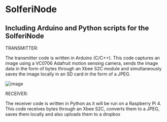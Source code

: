 # SolferiNode
Including Arduino and Python scripts for the SolferiNode
--------------------------------------------------------
TRANSMITTER:

The transmitter code is written in Arduino (C/C++). This code captures an image using a VC0706 Adafruit motion sensing camera, sends the image data in the form of bytes through an Xbee S2C module and simultaneously saves the image locally in an SD card in the form of a JPEG.

![image](https://user-images.githubusercontent.com/87677161/175926988-22bcb213-c99c-4e1f-9e83-86d34e5793ae.png)

RECEIVER:

The receiver code is written in Python as it will be run on a Raspberry Pi 4. This code receives bytes through an Xbee S2C, converts them to a JPEG,  saves them locally and also uploads them to a dropbox
